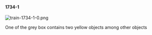 #### 1734-1
![train-1734-1-0.png](https://github.com/lil-lab/nlvr/raw/master/nlvr/train/images/25/train-1734-1-0.png "train-1734-1-0.png")

One of the grey box contains two yellow objects among other objects